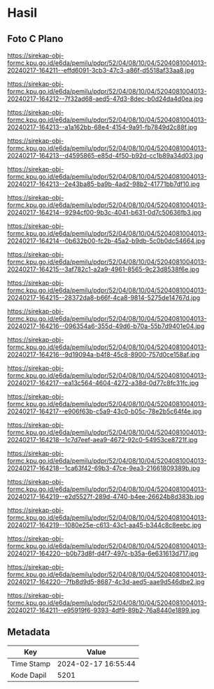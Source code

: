 # Hasil

## Foto C Plano

https://sirekap-obj-formc.kpu.go.id/e6da/pemilu/pdpr/52/04/08/10/04/5204081004013-20240217-164211--effd6091-3cb3-47c3-a86f-d5518af33aa8.jpg

https://sirekap-obj-formc.kpu.go.id/e6da/pemilu/pdpr/52/04/08/10/04/5204081004013-20240217-164212--7f32ad68-aed5-47d3-8dec-b0d24da4d0ea.jpg

https://sirekap-obj-formc.kpu.go.id/e6da/pemilu/pdpr/52/04/08/10/04/5204081004013-20240217-164213--a1a162bb-68e4-4154-9a91-fb7849d2c88f.jpg

https://sirekap-obj-formc.kpu.go.id/e6da/pemilu/pdpr/52/04/08/10/04/5204081004013-20240217-164213--d4595865-e85d-4f50-b92d-cc1b89a34d03.jpg

https://sirekap-obj-formc.kpu.go.id/e6da/pemilu/pdpr/52/04/08/10/04/5204081004013-20240217-164213--2e43ba85-ba9b-4ad2-98b2-41771bb7df10.jpg

https://sirekap-obj-formc.kpu.go.id/e6da/pemilu/pdpr/52/04/08/10/04/5204081004013-20240217-164214--9294cf00-9b3c-4041-b631-0d7c50636fb3.jpg

https://sirekap-obj-formc.kpu.go.id/e6da/pemilu/pdpr/52/04/08/10/04/5204081004013-20240217-164214--0b632b00-fc2b-45a2-b9db-5c0b0dc54664.jpg

https://sirekap-obj-formc.kpu.go.id/e6da/pemilu/pdpr/52/04/08/10/04/5204081004013-20240217-164215--3af782c1-a2a9-4961-8565-9c23d8538f6e.jpg

https://sirekap-obj-formc.kpu.go.id/e6da/pemilu/pdpr/52/04/08/10/04/5204081004013-20240217-164215--28372da8-b66f-4ca8-9814-5275de14767d.jpg

https://sirekap-obj-formc.kpu.go.id/e6da/pemilu/pdpr/52/04/08/10/04/5204081004013-20240217-164216--096354a6-355d-49d6-b70a-55b7d9401e04.jpg

https://sirekap-obj-formc.kpu.go.id/e6da/pemilu/pdpr/52/04/08/10/04/5204081004013-20240217-164216--9d19094a-b4f8-45c8-8900-757d0ce158af.jpg

https://sirekap-obj-formc.kpu.go.id/e6da/pemilu/pdpr/52/04/08/10/04/5204081004013-20240217-164217--ea13c564-4604-4272-a38d-0d77c8fc31fc.jpg

https://sirekap-obj-formc.kpu.go.id/e6da/pemilu/pdpr/52/04/08/10/04/5204081004013-20240217-164217--e906f63b-c5a9-43c0-b05c-78e2b5c64f4e.jpg

https://sirekap-obj-formc.kpu.go.id/e6da/pemilu/pdpr/52/04/08/10/04/5204081004013-20240217-164218--1c7d7eef-aea9-4672-92c0-54953ce8721f.jpg

https://sirekap-obj-formc.kpu.go.id/e6da/pemilu/pdpr/52/04/08/10/04/5204081004013-20240217-164218--1ca63f42-69b3-47ce-9ea3-21661809389b.jpg

https://sirekap-obj-formc.kpu.go.id/e6da/pemilu/pdpr/52/04/08/10/04/5204081004013-20240217-164219--e2d5527f-289d-4740-b4ee-26624b8d383b.jpg

https://sirekap-obj-formc.kpu.go.id/e6da/pemilu/pdpr/52/04/08/10/04/5204081004013-20240217-164219--1080e25e-c613-43c1-aa45-b344c8c8eebc.jpg

https://sirekap-obj-formc.kpu.go.id/e6da/pemilu/pdpr/52/04/08/10/04/5204081004013-20240217-164220--b0b73d8f-d4f7-497c-b35a-6e631613d717.jpg

https://sirekap-obj-formc.kpu.go.id/e6da/pemilu/pdpr/52/04/08/10/04/5204081004013-20240217-164220--7fb8d9d5-8687-4c3d-aed5-aae9d546dbe2.jpg

https://sirekap-obj-formc.kpu.go.id/e6da/pemilu/pdpr/52/04/08/10/04/5204081004013-20240217-164211--e95919f6-9393-4df9-89b2-76a8440e1899.jpg


## Metadata

| Key        | Value               |
| ---------- | ------------------- |
| Time Stamp | 2024-02-17 16:55:44 |
| Kode Dapil | 5201                |




